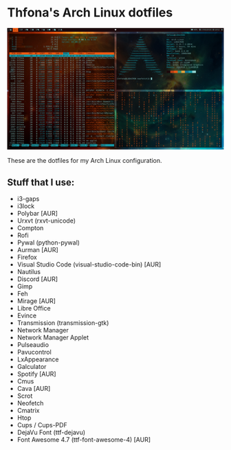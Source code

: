 # Thfona's Arch Linux dotfiles

![Screenshot](Screenshot.png)

These are the dotfiles for my Arch Linux configuration.


## Stuff that I use:

+ i3-gaps
+ i3lock
+ Polybar [AUR]
+ Urxvt (rxvt-unicode)
+ Compton
+ Rofi
+ Pywal (python-pywal)
+ Aurman [AUR]
+ Firefox
+ Visual Studio Code (visual-studio-code-bin) [AUR]
+ Nautilus
+ Discord [AUR]
+ Gimp
+ Feh
+ Mirage [AUR]
+ Libre Office
+ Evince
+ Transmission (transmission-gtk)
+ Network Manager
+ Network Manager Applet
+ Pulseaudio
+ Pavucontrol
+ LxAppearance
+ Galculator
+ Spotify [AUR]
+ Cmus
+ Cava [AUR]
+ Scrot
+ Neofetch
+ Cmatrix
+ Htop
+ Cups / Cups-PDF
+ DejaVu Font (ttf-dejavu)
+ Font Awesome 4.7 (ttf-font-awesome-4) [AUR]
